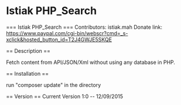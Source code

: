 Istiak PHP_Search
========

=== Istiak PHP_Search ===
Contributors: istiak.mah
Donate link: https://www.paypal.com/cgi-bin/webscr?cmd=_s-xclick&hosted_button_id=T2J4GWJE5SKQE


== Description ==

Fetch content from API/JSON/Xml without using any database in PHP. 

== Installation ==

run "composer update" in the directory

== Version ==
Current Version 1:0 -- 12/09/2015

